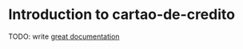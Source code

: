 # Introduction to cartao-de-credito

TODO: write [great documentation](http://jacobian.org/writing/what-to-write/)
